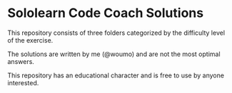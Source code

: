 # Sololearn Code Coach Solutions

This repository consists of three folders categorized by the difficulty level of the exercise.

The solutions are written by me (@woumo) and are not the most optimal answers.

This repository has an educational character and is free to use by anyone interested.

